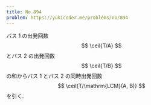 ```yaml
---
title: No.894
problem: https://yukicoder.me/problems/no/894
---
```

バス 1 の出発回数 $$ \ceil{T/A} $$ とバス 2 の出発回数 $$ \ceil{T/B} $$ の和からバス 1 とバス 2 の同時出発回数 $$ \ceil{T/\mathrm{LCM}(A, B)} $$ を引く.
